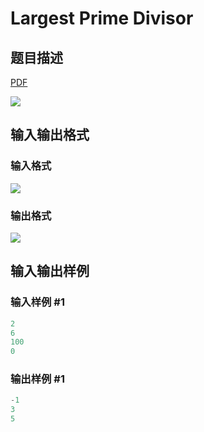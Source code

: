 # Largest Prime Divisor

## 题目描述

[problemUrl]: https://uva.onlinejudge.org/index.php?option=com_onlinejudge&Itemid=8&category=26&page=show_problem&problem=2461

[PDF](https://uva.onlinejudge.org/external/114/p11466.pdf)

![](https://cdn.luogu.com.cn/upload/vjudge_pic/UVA11466/42d62fab16850e46f5dad57b6c26ba41ffedbd0f.png)

## 输入输出格式

### 输入格式

![](https://cdn.luogu.com.cn/upload/vjudge_pic/UVA11466/95e535b0ce95059ff7fcceeb46805d9bcdae95f7.png)

### 输出格式

![](https://cdn.luogu.com.cn/upload/vjudge_pic/UVA11466/5bb69062c70671340ec3e705ec5d38d2a78d9735.png)

## 输入输出样例

### 输入样例 #1

```cpp
2
6
100
0
```


### 输出样例 #1

```cpp
-1
3
5
```


